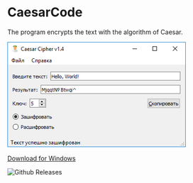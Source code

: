 # CaesarCode
The program encrypts the text with the algorithm of Caesar.

![Screenshot](https://github.com/DionysusBenstein/CaesarCode/raw/master/Screenshot.png)

<a href="https://drive.google.com/open?id=1W4Zundqb33hghFTY7seMeJUumxYDUeyJ">Download for Windows</a>

![Github Releases](https://img.shields.io/github/downloads/atom/atom/latest/total.svg?style=for-the-badge)

